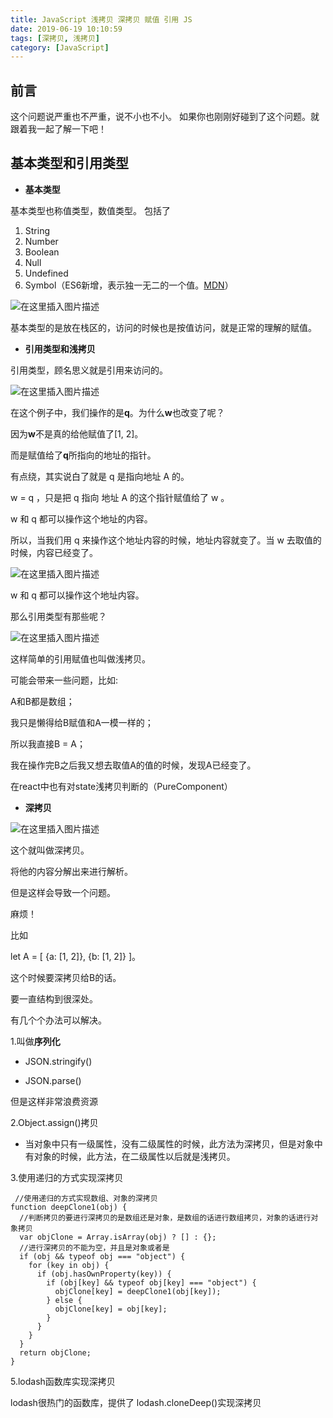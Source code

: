 ```yaml
---
title: JavaScript 浅拷贝 深拷贝 赋值 引用 JS
date: 2019-06-19 10:10:59
tags: [深拷贝, 浅拷贝]
category: [JavaScript]
---
```


## 前言
这个问题说严重也不严重，说不小也不小。
如果你也刚刚好碰到了这个问题。就跟着我一起了解一下吧！

## 基本类型和引用类型

 

 - **基本类型**

基本类型也称值类型，数值类型。
包括了

  1. String
 2. Number
 3. Boolean
 4. Null
 5. Undefined
 6. Symbol（ES6新增，表示独一无二的一个值。[MDN](https://developer.mozilla.org/zh-CN/docs/Web/JavaScript/Reference/Global_Objects/Symbol)）


![在这里插入图片描述](http://i1.fuimg.com/691643/32ba8273642f8421.png)

基本类型的是放在栈区的，访问的时候也是按值访问，就是正常的理解的赋值。

 - **引用类型和浅拷贝**


引用类型，顾名思义就是引用来访问的。

![在这里插入图片描述](http://i1.fuimg.com/691643/c452b97e3865e1d5.png)

在这个例子中，我们操作的是**q**。为什么**w**也改变了呢？

因为**w**不是真的给他赋值了[1, 2]。

而是赋值给了**q**所指向的地址的指针。

有点绕，其实说白了就是 q 是指向地址 A 的。

w = q ，只是把 q 指向 地址 A 的这个指针赋值给了 w 。

w 和 q 都可以操作这个地址的内容。

所以，当我们用 q 来操作这个地址内容的时候，地址内容就变了。当 w 去取值的时候，内容已经变了。


![在这里插入图片描述](http://i1.fuimg.com/691643/4be7463e640451b5.png)


w 和 q 都可以操作这个地址内容。

那么引用类型有那些呢？



![在这里插入图片描述](http://i2.tiimg.com/691643/be17d0efc32741c3.png)

这样简单的引用赋值也叫做浅拷贝。

可能会带来一些问题，比如:

A和B都是数组；

我只是懒得给B赋值和A一模一样的；

所以我直接B = A；

我在操作完B之后我又想去取值A的值的时候，发现A已经变了。

在react中也有对state浅拷贝判断的（PureComponent）


 - **深拷贝**
 
 ![在这里插入图片描述](http://i2.tiimg.com/691643/7eada1d9747ba440.png)

这个就叫做深拷贝。

将他的内容分解出来进行解析。

但是这样会导致一个问题。

麻烦！

比如

let A = [ {a: [1, 2]}, {b: [1, 2]} ]。

这个时候要深拷贝给B的话。

要一直结构到很深处。

有几个个办法可以解决。

1.叫做**序列化**

 - JSON.stringify()

 - JSON.parse()

 但是这样非常浪费资源

2.Object.assign()拷贝

 - 当对象中只有一级属性，没有二级属性的时候，此方法为深拷贝，但是对象中有对象的时候，此方法，在二级属性以后就是浅拷贝。

 3.使用递归的方式实现深拷贝

```
 //使用递归的方式实现数组、对象的深拷贝
function deepClone1(obj) {
  //判断拷贝的要进行深拷贝的是数组还是对象，是数组的话进行数组拷贝，对象的话进行对象拷贝
  var objClone = Array.isArray(obj) ? [] : {};
  //进行深拷贝的不能为空，并且是对象或者是
  if (obj && typeof obj === "object") {
    for (key in obj) {
      if (obj.hasOwnProperty(key)) {
        if (obj[key] && typeof obj[key] === "object") {
          objClone[key] = deepClone1(obj[key]);
        } else {
          objClone[key] = obj[key];
        }
      }
    }
  }
  return objClone;
}
```

5.lodash函数库实现深拷贝

lodash很热门的函数库，提供了 lodash.cloneDeep()实现深拷贝
